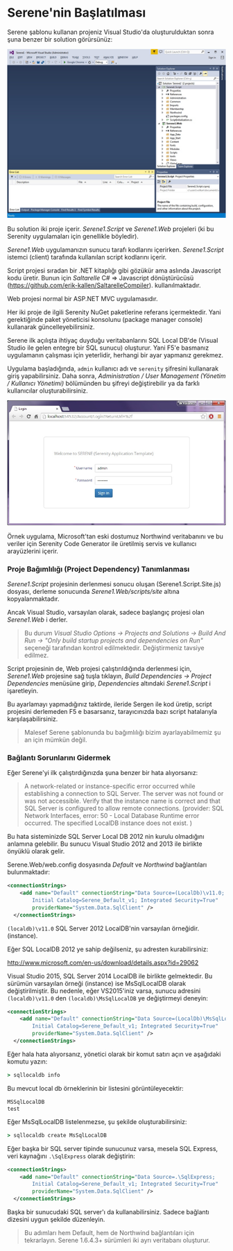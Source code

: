 # Serene'nin Başlatılması

Serene şablonu kullanan projeniz Visual Studio'da oluşturulduktan sonra şuna benzer bir solution görürsünüz:

![Başlangıç Çözüm İçeriği](img/initial_solution_content.jpg)

Bu solution iki proje içerir. *Serene1.Script* ve *Serene1.Web* projeleri (ki bu Serenity uygulamaları için genellikle böyledir).

*Serene1.Web* uygulamanızın sunucu tarafı kodlarını içerirken. *Serene1.Script* istemci (client) tarafında kullanılan script kodlarını içerir.

Script projesi sıradan bir .NET kitaplığı gibi gözükür ama aslında Javascript kodu üretir. Bunun için *Saltarelle* C# => Javascript dönüştürücüsü (https://github.com/erik-kallen/SaltarelleCompiler). kullanılmaktadır.

Web projesi normal bir ASP.NET MVC uygulamasıdır.

Her iki proje de ilgili Serenity NuGet paketlerine referans içermektedir. Yani gerektiğinde paket yöneticisi konsolunu (package manager console) kullanarak güncelleyebilirsiniz.

Serene ilk açılışta ihtiyaç duyduğu veritabanlarını SQL Local DB'de (Visual Studio ile gelen entegre bir SQL sunucu) oluşturur. Yani F5'e basmanız uygulamanın çalışması için yeterlidir, herhangi bir ayar yapmanız gerekmez.

Uygulama başladığında, `admin` kullanıcı adı ve `serenity` şifresini kullanarak giriş yapabilirsiniz. Daha sonra, *Administration / User Management (Yönetim / Kullanıcı Yönetimi)* bölümünden bu şifreyi değiştirebilir ya da farklı kullanıcılar oluşturabilirsiniz.

![Giriş Ekranı](img/login_screen.jpg)

Örnek uygulama, Microsoft'tan eski dostumuz Northwind veritabanını ve bu veriler için Serenity Code Generator ile üretilmiş servis ve kullanıcı arayüzlerini içerir.

### Proje Bağımlılığı (Project Dependency) Tanımlanması

*Serene1.Script* projesinin derlenmesi sonucu oluşan (Serene1.Script.Site.js) dosyası, derleme sonucunda *Serene1.Web/scripts/site* altına kopyalanmaktadır.

Ancak Visual Studio, varsayılan olarak, sadece başlangıç projesi olan *Serene1.Web* i derler.

> Bu durum *Visual Studio Options -> Projects and Solutions -> Build And Run -> "Only build startup projects and dependencies on Run"* seçeneği tarafından kontrol edilmektedir. Değiştirmeniz tavsiye edilmez.

Script projesinin de, Web projesi çalıştırıldığında derlenmesi için, *Serene1.Web* projesine sağ tuşla tıklayın, *Build Dependencies -> Project Dependencies* menüsüne girip, *Dependencies* altındaki *Serene1.Script* i işaretleyin.

Bu ayarlamayı yapmadığınız taktirde, ileride Sergen ile kod üretip, script projesini derlemeden F5 e basarsanız, tarayıcınızda bazı script hatalarıyla karşılaşabilirsiniz.

> Malesef Serene şablonunda bu bağımlılığı bizim ayarlayabilmemiz şu an için mümkün değil.

### Bağlantı Sorunlarını Gidermek

Eğer Serene'yi ilk çalıştırdığınızda şuna benzer bir hata alıyorsanız:

> A network-related or instance-specific error occurred while establishing a connection to SQL Server. The server was not found or was not accessible. Verify that the instance name is correct and that SQL Server is configured to allow remote connections. (provider: SQL Network Interfaces, error: 50 - Local Database Runtime error occurred. The specified LocalDB instance does not exist.
)

Bu hata sisteminizde SQL Server Local DB 2012 nin kurulu olmadığını anlamına gelebilir. Bu sunucu Visual Studio 2012 and 2013 ile birlikte önyüklü olarak gelir. 

Serene.Web/web.config dosyasında *Default* ve *Northwind* bağlantıları bulunmaktadır:

```xml
<connectionStrings>
    <add name="Default" connectionString="Data Source=(LocalDb)\v11.0; 
        Initial Catalog=Serene_Default_v1; Integrated Security=True" 
        providerName="System.Data.SqlClient" />
  </connectionStrings>
```

`(localdb)\v11.0` SQL Server 2012 LocalDB'nin varsayılan örneğidir. (instance).

Eğer SQL LocalDB 2012 ye sahip değilseniz, şu adresten kurabilirsiniz:

http://www.microsoft.com/en-us/download/details.aspx?id=29062

Visual Studio 2015, SQL Server 2014 LocalDB ile birlikte gelmektedir. Bu sürümün varsayılan örneği (instance) ise MsSqlLocalDB olarak değiştirilmiştir. Bu nedenle, eğer VS2015'iniz varsa, sunucu adresini `(localdb)\v11.0` den `(localdb)\MsSqlLocalDB` ye değiştirmeyi deneyin:

```xml
<connectionStrings>
    <add name="Default" connectionString="Data Source=(LocalDb)\MsSqlLocalDB; 
        Initial Catalog=Serene_Default_v1; Integrated Security=True" 
        providerName="System.Data.SqlClient" />
  </connectionStrings>
```

Eğer hala hata alıyorsanız, yönetici olarak bir komut satırı açın ve aşağıdaki komutu yazın:

```bat
> sqllocaldb info
```

Bu mevcut local db örneklerinin bir listesini görüntüleyecektir:

```
MSSqlLocalDB
test
```

Eğer MsSqlLocalDB listelenmezse, şu şekilde oluşturabilirsiniz:

```bat
> sqllocaldb create MsSqlLocalDB
```


Eğer başka bir SQL server tipinde sunucunuz varsa, mesela SQL Express, veri kaynağını `.\SqlExpress` olarak değiştirin:


```xml
<connectionStrings>
    <add name="Default" connectionString="Data Source=.\SqlExpress; 
        Initial Catalog=Serene_Default_v1; Integrated Security=True" 
        providerName="System.Data.SqlClient" />
  </connectionStrings>
```

Başka bir sunucudaki SQL server'ı da kullanabilirsiniz. Sadece bağlantı dizesini uygun şekilde düzenleyin.

> Bu adımları hem Default, hem de Northwind bağlantıları için tekrarlayın. Serene 1.6.4.3+ sürümleri iki ayrı veritabanı oluşturur.
